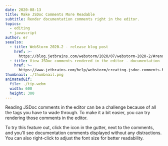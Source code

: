 ```yaml
---
date: 2020-08-13
title: Make JSDoc Comments More Readable
subtitle: Render documentation comments right in the editor.
topics:
  - editing
  - javascript
author: er
seealso:
  - title: WebStorm 2020.2 - release blog post
    href: >-
      https://blog.jetbrains.com/webstorm/2020/07/webstorm-2020-2/#render_jsdoc_comments_right_in_the_editor
  - title: View JSDoc comments rendered in the editor - documentation
    href: >-
      https://www.jetbrains.com/help/webstorm/creating-jsdoc-comments.html#ws_js_preview_jsdoc_comments_rendered_in_the_editor
thumbnail: ./thumbnail.png
animatedGif:
  file: ./tip.webm
  width: 600
  height: 300
---
```


Reading JSDoc comments in the editor can be a challenge because of all the tags you have to wade through. To make it a bit easier, you can try rendering those comments in the editor.

To try this feature out, click the icon in the gutter, next to the comments, and you’ll see documentation comments displayed without any distractions. You can also right-click to adjust the font size for better readability.
